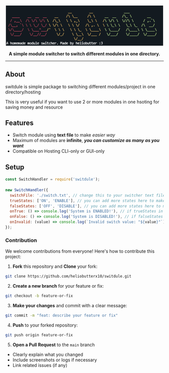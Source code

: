 <p align="center">
    <img width="500" src="img/image.png" alt="switdule">
  </a>
</p>

<div align="center">
  <b>A simple module switcher to switch different modules in one directory.</b>
</div>

---

## About

switdule is simple package to switching different modules/project in one directory/hosting

This is very useful if you want to use 2 or more modules in one hsoting for saving money and resource

## Features

- Switch module using **text file** to make _easier way_
- Maximum of modules are **infinite**, __*you can customize as many as you want*__
- Compatible on Hosting CLI-only or GUI-only

## Setup

```javascript
const SwitchHandler = require('switdule');

new SwitchHandler({
  switchFile: './switch.txt', // change this to your switcher text file
  trueStates: ['ON', 'ENABLE'], // you can add more states here to make you can switch more modules
  falseStates: ['OFF', 'DISABLE'], // you can add more states here to make you can switch more modules
  onTrue: () => console.log('System is ENABLED!'), // if trueStates in switchFile matched, do code here
  onFalse: () => console.log('System is DISABLED!'), // if falseStates in switchFile matched, do code here
  onInvalid: (value) => console.log(`Invalid switch value: "${value}"`) // if states given on switchFile invalid, do code here
});
```
### Contribution

We welcome contributions from everyone! Here's how to contribute this project:
1. **Fork** this repository and **Clone** your fork:
```bash
git clone https://github.com/heliobutterx10/switdule.git
```
2. **Create a new branch** for your feature or fix:
```bash
git checkout -b feature-or-fix
```
3. **Make your changes** and commit with a clear message:
```bash
git commit -m "feat: describe your feature or fix"
```
4. **Push** to your forked repository:
```bash
git push origin feature-or-fix
```
5. **Open a Pull Request** to the `main` branch
- Clearly explain what you changed
- Include screenshots or logs if necessary
- Link related issues (if any)